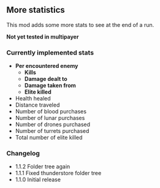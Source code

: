 ## More statistics
This mod adds some more stats to see at the end of a run.

**Not yet tested in multipayer**

### Currently implemented stats
- **Per encountered enemy**
    - **Kills**
    - **Damage dealt to**
    - **Damage taken from**
    - **Elite killed**
- Health healed
- Distance traveled
- Number of blood purchases
- Number of lunar purchases
- Number of drones purchased
- Number of turrets purchased
- Total number of elite killed

### Changelog
- 1.1.2 Folder tree again
- 1.1.1 Fixed thunderstore folder tree
- 1.1.0 Initial release